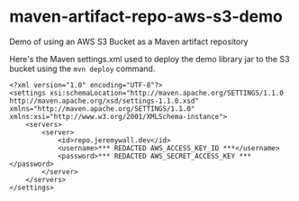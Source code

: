 # maven-artifact-repo-aws-s3-demo
Demo of using an AWS S3 Bucket as a Maven artifact repository

Here's the Maven settings.xml used to deploy the demo library jar to the S3 bucket using the `mvn deploy` command.

```
<?xml version="1.0" encoding="UTF-8"?>
<settings xsi:schemaLocation="http://maven.apache.org/SETTINGS/1.1.0 http://maven.apache.org/xsd/settings-1.1.0.xsd" xmlns="http://maven.apache.org/SETTINGS/1.1.0" xmlns:xsi="http://www.w3.org/2001/XMLSchema-instance">
	<servers>
		<server>
			<id>repo.jeremywall.dev</id>
			<username>*** REDACTED AWS_ACCESS_KEY_ID ***</username>
			<password>*** REDACTED AWS_SECRET_ACCESS_KEY ***</password>
		</server>
	</servers>
</settings>

```
